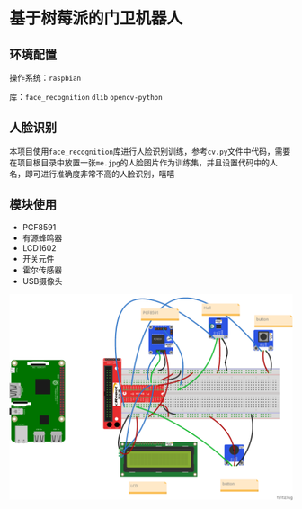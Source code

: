 # 基于树莓派的门卫机器人

## 环境配置

操作系统：`raspbian`

库：`face_recognition` `dlib` `opencv-python`

## 人脸识别

本项目使用`face_recognition`库进行人脸识别训练，参考`cv.py`文件中代码，需要在项目根目录中放置一张`me.jpg`的人脸图片作为训练集，并且设置代码中的人名，即可进行准确度非常不高的人脸识别，嘻嘻

## 模块使用

- PCF8591
- 有源蜂鸣器
- LCD1602
- 开关元件
- 霍尔传感器
- USB摄像头

<img src="图片1.png"  />